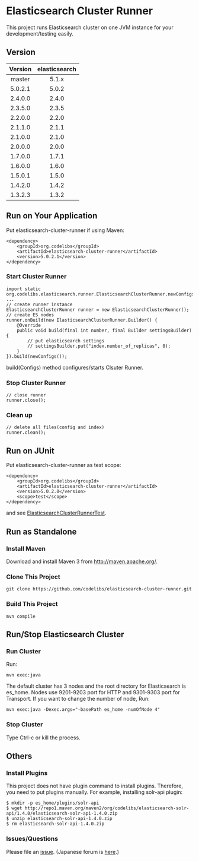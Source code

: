 Elasticsearch Cluster Runner
============================

This project runs Elasticsearch cluster on one JVM instance for your development/testing easily.

## Version

| Version  | elasticsearch |
|:--------:|:-------------:|
| master   | 5.1.x         |
| 5.0.2.1  | 5.0.2         |
| 2.4.0.0  | 2.4.0         |
| 2.3.5.0  | 2.3.5         |
| 2.2.0.0  | 2.2.0         |
| 2.1.1.0  | 2.1.1         |
| 2.1.0.0  | 2.1.0         |
| 2.0.0.0  | 2.0.0         |
| 1.7.0.0  | 1.7.1         |
| 1.6.0.0  | 1.6.0         |
| 1.5.0.1  | 1.5.0         |
| 1.4.2.0  | 1.4.2         |
| 1.3.2.3  | 1.3.2         |

## Run on Your Application

Put elasticsearch-cluster-runner if using Maven:

    <dependency>
        <groupId>org.codelibs</groupId>
        <artifactId>elasticsearch-cluster-runner</artifactId>
        <version>5.0.2.1</version>
    </dependency>

### Start Cluster Runner

    import static org.codelibs.elasticsearch.runner.ElasticsearchClusterRunner.newConfigs;
    ...
    // create runner instance
    ElasticsearchClusterRunner runner = new ElasticsearchClusterRunner();
    // create ES nodes
    runner.onBuild(new ElasticsearchClusterRunner.Builder() {
        @Override
        public void build(final int number, final Builder settingsBuilder) {
            // put elasticsearch settings
            // settingsBuilder.put("index.number_of_replicas", 0);
        }
    }).build(newConfigs());

build(Configs) method configures/starts Clsuter Runner.

### Stop Cluster Runner

    // close runner
    runner.close();

### Clean up 

    // delete all files(config and index)
    runner.clean();

## Run on JUnit

Put elasticsearch-cluster-runner as test scope:

    <dependency>
        <groupId>org.codelibs</groupId>
        <artifactId>elasticsearch-cluster-runner</artifactId>
        <version>5.0.2.0</version>
        <scope>test</scope>
    </dependency>

and see [ElasticsearchClusterRunnerTest](https://github.com/codelibs/elasticsearch-cluster-runner/blob/master/src/test/java/org/codelibs/elasticsearch/runner/ElasticsearchClusterRunnerTest.java "ElasticsearchClusterRunnerTest").

## Run as Standalone

### Install Maven

Download and install Maven 3 from http://maven.apache.org/.

### Clone This Project

    git clone https://github.com/codelibs/elasticsearch-cluster-runner.git

### Build This Project

    mvn compile

## Run/Stop Elasticsearch Cluster

### Run Cluster

Run:

    mvn exec:java 

The default cluster has 3 nodes and the root directory for Elasticsearch is es\_home.
Nodes use 9201-9203 port for HTTP and 9301-9303 port for Transport.
If you want to change the number of node, Run:

    mvn exec:java -Dexec.args="-basePath es_home -numOfNode 4"

### Stop Cluster

Type Ctrl-c or kill the process.

## Others

### Install Plugins

This project does not have plugin command to install plugins.
Therefore, you need to put plugins manually.
For example, installing solr-api plugin:

    $ mkdir -p es_home/plugins/solr-api
    $ wget http://repo1.maven.org/maven2/org/codelibs/elasticsearch-solr-api/1.4.0/elasticsearch-solr-api-1.4.0.zip
    $ unzip elasticsearch-solr-api-1.4.0.zip 
    $ rm elasticsearch-solr-api-1.4.0.zip 


### Issues/Questions

Please file an [issue](https://github.com/codelibs/elasticsearch-cluster-runner/issues "issue").
(Japanese forum is [here](https://github.com/codelibs/codelibs-ja-forum "here").)

